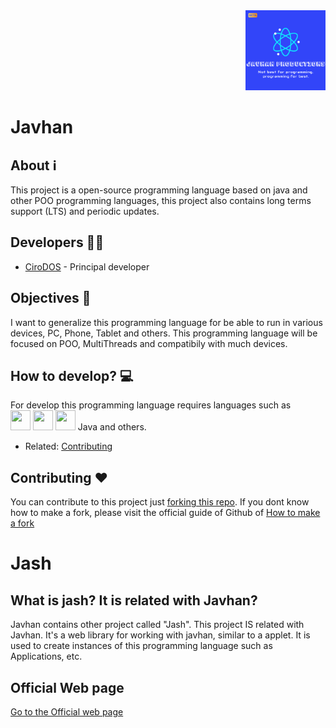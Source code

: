 <div>
    <div align="right">
        <img src="slogan.png" height="128px" width="128px" />
    </div>
    <h1>Javhan</h1>
</div>

## About ℹ
This project is a open-source programming language based on java and other POO programming languages, this project also contains long terms support (LTS) and periodic updates.

## Developers 👷‍♂️
- [CiroDOS](https://github.com/CiroDOS/ "Principal developer") - Principal developer

## Objectives 🏁
I want to generalize this programming language for be able to run in various devices, PC, Phone, Tablet and others.
This programming language will be focused on POO, MultiThreads and compatibily with much devices.

## How to develop? 💻
For develop this programming language requires languages such as<br>
<img src="https://upload.wikimedia.org/wikipedia/commons/thumb/1/18/C_Programming_Language.svg/1200px-C_Programming_Language.svg.png" height="32px" width="32px"> <img src="https://cdn.cdnlogo.com/logos/c/27/c.svg" height="32px" width="32px"> <img src="https://upload.wikimedia.org/wikipedia/commons/thumb/1/18/ISO_C%2B%2B_Logo.svg/1822px-ISO_C%2B%2B_Logo.svg.png" height="32px" width="32px"> Java and others.
- Related: [Contributing](#contributing-♥)

## Contributing ♥
You can contribute to this project just [forking this repo](/fork "Fork this repo").
If you dont know how to make a fork, please visit the official guide of Github of [How to make a fork](https://docs.github.com/en/get-started/quickstart/fork-a-repo)

# Jash

## What is jash? It is related with Javhan?
Javhan contains other project called "Jash". This project IS related with Javhan.
It's a web library for working with javhan, similar to a applet. It is used to create instances of this programming language such as Applications, etc.

## Official Web page
[Go to the Official web page](https://javhan.github.io/)